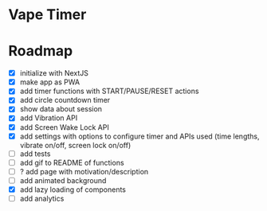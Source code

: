 # Vape Timer

# Roadmap

- [x] initialize with NextJS
- [x] make app as PWA
- [x] add timer functions with START/PAUSE/RESET actions
- [x] add circle countdown timer
- [x] show data about session
- [x] add Vibration API
- [x] add Screen Wake Lock API
- [x] add settings with options to configure timer and APIs used (time lengths, vibrate on/off, screen lock on/off)
- [ ] add tests
- [ ] add gif to README of functions
- [ ] ? add page with motivation/description
- [ ] add animated background
- [x] add lazy loading of components
- [ ] add analytics
